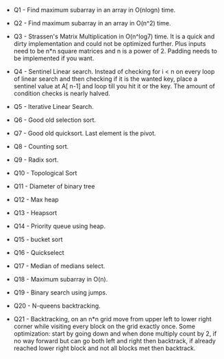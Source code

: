 - Q1 - Find maximum subarray in an array in O(nlogn) time.

- Q2 - Find maximum subarray in an array in O(n^2) time.

- Q3 - Strassen's Matrix Multiplication in O(n^log7) time. It is a quick and dirty implementation and could not be optimized further. Plus inputs need to be n*n square matrices and n is a power of 2. Padding needs to be implemented if you want.

- Q4 - Sentinel Linear search. Instead of checking for i < n on every loop of linear search and then checking if it is the wanted key, place a sentinel value at A[ n-1] and loop till you hit it or the key. The amount of condition checks is nearly halved.

- Q5 - Iterative Linear Search.

- Q6 - Good old selection sort.
- Q7 - Good old quicksort. Last element is the pivot.

- Q8 - Counting sort.

- Q9 - Radix sort.

- Q10 - Topological Sort
- Q11 - Diameter of binary tree
- Q12 - Max heap
- Q13 - Heapsort
- Q14 - Priority queue using heap.
- Q15 - bucket sort
- Q16 - Quickselect
- Q17 - Median of medians select.
- Q18 - Maximum subarray in O(n).
- Q19 - Binary search using jumps.
- Q20 - N-queens backtracking.
- Q21 - Backtracking, on an n*n grid move from upper left to lower right corner while visiting every block on the grid exactly once. Some optimization: start by going down and when done multiply count by 2, if no way forward but can go both left and right then backtrack, if already reached lower right block and not all blocks met then backtrack.